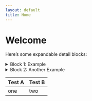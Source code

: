 ```yaml
---
layout: default
title: Home
---
```


# Welcome

Here’s some expandable detail blocks:

<details>
  <summary>Block 1: Example</summary>

  | Item | Description | Image |
  |------|-------------|-------|
  | A    | First item  | ![alt](https://via.placeholder.com/100) |
  | B    | Second item | ![alt](https://via.placeholder.com/100) |

</details>

<details>
  <summary>Block 2: Another Example</summary>

  | Feature | Value | Screenshot |
  |---------|-------|------------|
  | Speed   | Fast  | ![alt](https://via.placeholder.com/150) |
  | Size    | Small | ![alt](https://via.placeholder.com/150) |

</details>

<!-- temporary test -->
| Test A | Test B |
|--------|--------|
| one    | two    |
